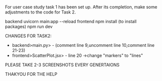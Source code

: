 For user case study task 1 has been set up. After its completion, make some adjustments to the code for Task 2.

backend 
      uvicorn main:app --reload
frontend 
      npm install (to install packages)
      npm run dev

      
CHANGES FOR TASK2:
- backend>main.py>
       - (comment line 9,uncomment line 10,comment line 21-23)
- frontend>ScatterPlot.jsx>
       - line 20 ->change "markers" to "lines"



PLEASE TAKE 2-3 SCREENSHOTS EVERY GENERTAIONS 


THAKYOU FOR THE HELP
